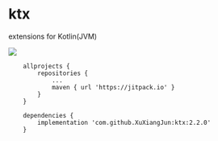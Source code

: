 # ktx
extensions for Kotlin(JVM)

[![](https://jitpack.io/v/XuXiangJun/ktx.svg)](https://jitpack.io/#XuXiangJun/ktx)

```
    allprojects {
        repositories {
            ...
            maven { url 'https://jitpack.io' }
        }
    }
```
```
    dependencies {
        implementation 'com.github.XuXiangJun:ktx:2.2.0'
    }
```
